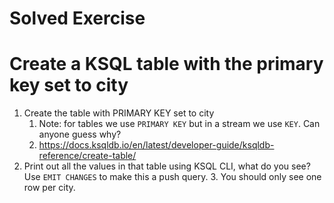 # Solved Exercise


# Create a KSQL table with the primary key set to city

1. Create the table with PRIMARY KEY set to city
   1. Note: for tables we use `PRIMARY KEY` but in a stream we use `KEY`. Can anyone guess why?
   2. https://docs.ksqldb.io/en/latest/developer-guide/ksqldb-reference/create-table/
2. Print out all the values in that table using KSQL CLI, what do you see? Use `EMIT CHANGES` to make this a push query.
   3. You should only see one row per city.


